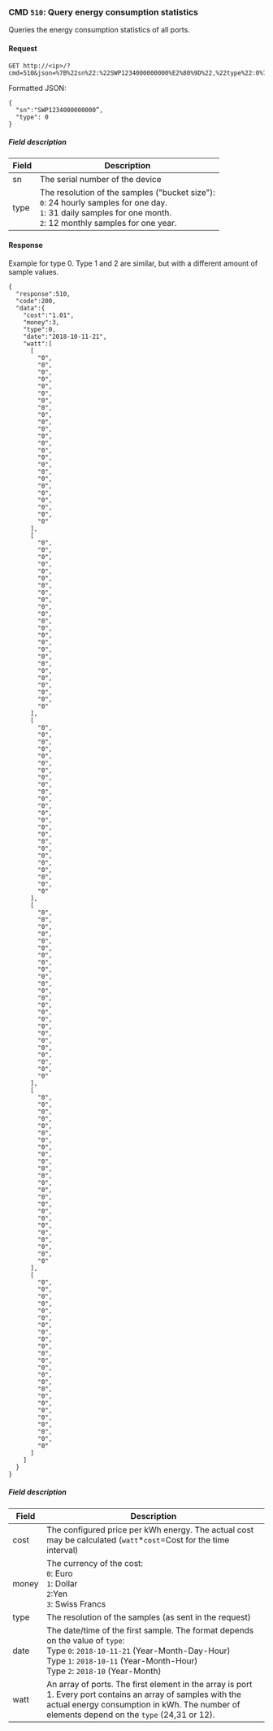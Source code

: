 ### CMD `510`: Query energy consumption statistics

Queries the energy consumption statistics of all ports.

#### Request

```
GET http://<ip>/?cmd=510&json=%7B%22sn%22:%22SWP1234000000000%E2%80%9D%22,%22type%22:0%7D
```

Formatted JSON:
```
{
  "sn":"SWP1234000000000”,
  "type": 0
}
```

##### Field description
| Field            | Description                                                |
| ---------------- |------------------------------------------------------------|
| sn               | The serial number of the device|
| type             | The resolution of the samples ("bucket size"):<br>`0`: 24 hourly samples for one day.<br>`1`: 31 daily samples for one month.<br>`2`: 12 monthly samples for one year.|

#### Response
Example for type 0. Type 1 and 2 are similar, but with a different amount of sample values.
```
{
  "response":510,
  "code":200,
  "data":{
    "cost":"1.01",
    "money":3,
    "type":0,
    "date":"2018-10-11-21",
    "watt":[
      [
        "0",
        "0",
        "0",
        "0",
        "0",
        "0",
        "0",
        "0",
        "0",
        "0",
        "0",
        "0",
        "0",
        "0",
        "0",
        "0",
        "0",
        "0",
        "0",
        "0",
        "0",
        "0",
        "0",
        "0"
      ],
      [
        "0",
        "0",
        "0",
        "0",
        "0",
        "0",
        "0",
        "0",
        "0",
        "0",
        "0",
        "0",
        "0",
        "0",
        "0",
        "0",
        "0",
        "0",
        "0",
        "0",
        "0",
        "0",
        "0",
        "0"
      ],
      [
        "0",
        "0",
        "0",
        "0",
        "0",
        "0",
        "0",
        "0",
        "0",
        "0",
        "0",
        "0",
        "0",
        "0",
        "0",
        "0",
        "0",
        "0",
        "0",
        "0",
        "0",
        "0",
        "0",
        "0"
      ],
      [
        "0",
        "0",
        "0",
        "0",
        "0",
        "0",
        "0",
        "0",
        "0",
        "0",
        "0",
        "0",
        "0",
        "0",
        "0",
        "0",
        "0",
        "0",
        "0",
        "0",
        "0",
        "0",
        "0",
        "0"
      ],
      [
        "0",
        "0",
        "0",
        "0",
        "0",
        "0",
        "0",
        "0",
        "0",
        "0",
        "0",
        "0",
        "0",
        "0",
        "0",
        "0",
        "0",
        "0",
        "0",
        "0",
        "0",
        "0",
        "0",
        "0"
      ],
      [
        "0",
        "0",
        "0",
        "0",
        "0",
        "0",
        "0",
        "0",
        "0",
        "0",
        "0",
        "0",
        "0",
        "0",
        "0",
        "0",
        "0",
        "0",
        "0",
        "0",
        "0",
        "0",
        "0",
        "0"
      ]
    ]
  }
}
```

##### Field description
| Field            | Description                                                |
| ---------------- |------------------------------------------------------------|
| cost             | The configured price per kWh energy. The actual cost may be calculated (`watt`*`cost`=Cost for the time interval) |
| money            | The currency of the cost:<br>`0`: Euro<br>`1`: Dollar<br>`2`:Yen<br>`3`: Swiss Francs |
| type             | The resolution of the samples (as sent in the request)  |
| date             | The date/time of the first sample. The format depends on the value of `type`:<br>Type `0`: `2018-10-11-21` (Year-Month-Day-Hour)<br>Type `1`: `2018-10-11` (Year-Month-Hour)<br>Type `2`: `2018-10` (Year-Month)  |
| watt             | An array of ports. The first element in the array is port 1. Every port contains an array of samples with the actual energy consumption in kWh. The number of elements depend on the `type` (24,31 or 12). |
